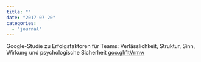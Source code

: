 ```yaml
---
title: ""
date: "2017-07-20"
categories: 
  - "journal"
---
```


Google-Studie zu Erfolgsfaktoren für Teams: Verlässlichkeit, Struktur, Sinn, Wirkung und psychologische Sicherheit [goo.gl/1tVrmw](https://goo.gl/1tVrmw)
